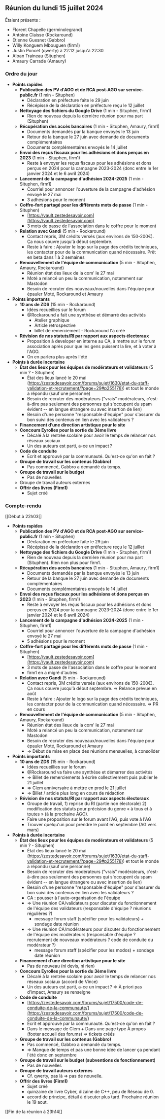## Réunion du lundi 15 juillet 2024



Étaient présents :

   * Florent Chapelle (germinolegrand) 
   * Antoine Claisse (Rockaround) 
   * Étienne Guesnet (Gabbro) 
   * Willy Konguem Mbouguen (firm1)
   * Justin Poncet (qwerty) à 22:12 jusqu'à 22:30
   * Alban Traineau (Situphen)
   * Amaury Carrade (Amaury)


### Ordre du jour



   * **Points rapides**
       * **Publication des PV d'AGO et de RCA post-AGO sur service-public.fr** (1 min - Situphen)
           * Déclaration en préfecture faite le 29 juin
           * Récépissé de la déclaration en préfecture reçu le 12 juillet
       * **Nettoyage des fichiers du Google Drive** (1 min - Situphen, firm1)
           * Rien de nouveau depuis la dernière réunion pour ma part (Situphen)
       * **Récupération des accès bancaires** (1 min - Situphen, Amaury, firm1)
           * Documents demandés par la banque envoyés le 13 juin
           * Retour de la banque le 27 juin avec demande de documents complémentaires
           * Documents complémentaires envoyés le 14 juillet
       * **Envoi des reçus fiscaux pour les adhésions et dons perçus en 2023** (1 min - Situphen, firm1)
           * Reste à envoyer les reçus fiscaux pour les adhésions et dons perçus en 2024 pour la campagne 2023-2024 (donc entre le 1er janvier 2024 et le 6 avril 2024)
       * **Lancement de la campagne d'adhésion 2024-2025** (1 min - Situphen, firm1)
           * Courriel pour annoncer l'ouverture de la campagne d'adhésion envoyé le 27 mai
           * 3 adhésions pour le moment
       * **Coffre-fort partagé pour les différents mots de passe** (1 min - Situphen)
           *  [https://vault.zestedesavoir.com](https://vault.zestedesavoir.com)
           * 3 mots de passe de l'association dans le coffre pour le moment
       * **Relation avec Gandi** (5 min - Rockaround)
           * Contact repris, 3M crédits versés (aux environs de 150-200€). Ça nous couvre jusqu'à début septembre.
           * Reste à faire : Ajouter le logo sur la page des crédits techniques, les contacter pour de la communication quand nécessaire. Prêt en beta dans 1 à 2 semaines
       * **Renouvellement de l'équipe de communication** (5 min - Situphen, Amaury, Rockaround)
           * Réunion état des lieux de la com' le 27 mai
           * Moté a relancé un peu la communication, notamment sur Mastodon
           * Besoin de recruter des nouveaux/nouvelles dans l'équipe pour épauler Moté, Rockaround et Amaury
   * **Points importants**
       * **10 ans de ZDS** (15 min - Rockaround)
           * Idées recueillies sur le forum
           * @Rockaround a fait une synthèse et démarré des activités
               * Atelier graphique
               * Article retrospective
               * billet de remerciement - Rockaround l'a créé
       * **Révision de nos statuts/RI par rapport aux aspects électoraux**
           * Proposition à developer en interne au CA, à mettre sur le forum association après pour que les gens puissent la lire, et à voter à l'AGO. 
           * On en parlera plus après l'été
   * **Points à durée incertaine**
       * **État des lieux pour les équipes de modérateurs et validateurs** (5 min ? - Situphen)
           * État des lieux lancé le 20 mai ([https://zestedesavoir.com/forums/sujet/1630/etat-du-staff-validation-et-recrutement/?page=29#p255178)](https://zestedesavoir.com/forums/sujet/1630/etat-du-staff-validation-et-recrutement/?page=29#p255178)) et tout le monde a répondu (sauf une personne)
           * Besoin de recruter des modérateurs ("vrais" modérateurs, c'est-à-dire pas seulement des personnes qui s'occupent du spam évident -- en langue étrangère ou avec insertion de lien)
           * Besoin d'une personne "responsable d'équipe" pour s'assurer du bon suivi des contenus en lien avec les validateurs ?
       * **Financement d’une direction artistique pour le site**
       * **Concours Eyrolles pour la sortie du 3ème livre**
           * Décalé à la rentrée scolaire pour avoir le temps de relancer nos réseaux sociaux
           * Un des auteurs est parti, a-ce un impact ? 
       * **Code de conduite**
           * Écrit et approuvé par la communauté. Qu'est-ce qu'on en fait ?
       * **Groupe de travail sur les contenus (Gabbro)**
           * Pas commencé, Gabbro a demandé du temps.
       * **Groupe de travail sur le budget**
           * Pas de nouvelles
       * Groupe de travail auteurs externes
       * **Offrir des livres (Firm1)**
           * Sujet créé


### Compte-rendu



[]Début à 22h03[]



   * **Points rapides**
       * **Publication des PV d'AGO et de RCA post-AGO sur service-public.fr** (1 min - Situphen)
           * Déclaration en préfecture faite le 29 juin
           * Récépissé de la déclaration en préfecture reçu le 12 juillet
       * **Nettoyage des fichiers du Google Drive** (1 min - Situphen, firm1)
           * Rien de nouveau depuis la dernière réunion pour ma part (Situphen). Rien non plus pour firm1.
       * **Récupération des accès bancaires** (1 min - Situphen, Amaury, firm1)
           * Documents demandés par la banque envoyés le 13 juin
           * Retour de la banque le 27 juin avec demande de documents complémentaires
           * Documents complémentaires envoyés le 14 juillet
       * **Envoi des reçus fiscaux pour les adhésions et dons perçus en 2023** (1 min - Situphen, firm1)
           * Reste à envoyer les reçus fiscaux pour les adhésions et dons perçus en 2024 pour la campagne 2023-2024 (donc entre le 1er janvier 2024 et le 6 avril 2024)
       * **Lancement de la campagne d'adhésion 2024-2025** (1 min - Situphen, firm1)
           * Courriel pour annoncer l'ouverture de la campagne d'adhésion envoyé le 27 mai
           * 5 adhésions pour le moment
       * **Coffre-fort partagé pour les différents mots de passe** (1 min - Situphen)
           * [https://vault.zestedesavoir.com](https://vault.zestedesavoir.com)
           * 3 mots de passe de l'association dans le coffre pour le moment
           * firm1 en a migré d'autres
       * **Relation avec Gandi** (5 min - Rockaround)
           * Contact repris, 3M crédits versés (aux environs de 150-200€). Ça nous couvre jusqu'à début septembre. => Relance prévue en août
           * Reste à faire : Ajouter le logo sur la page des crédits techniques, les contacter pour de la communication quand nécessaire. => PR en cours
       * **Renouvellement de l'équipe de communication** (5 min - Situphen, Amaury, Rockaround)
           * Réunion état des lieux de la com' le 27 mai
           * Moté a relancé un peu la communication, notamment sur Mastodon
           * Besoin de recruter des nouveaux/nouvelles dans l'équipe pour épauler Moté, Rockaround et Amaury
           * => Début de mise en place des réunions mensuelles, à consolider
   * **Points importants**
       * **10 ans de ZDS** (15 min - Rockaround)
           * Idées recueillies sur le forum
           * @Rockaround va faire une synthèse et démarrer des activités
           * => Billet de remerciements à écrire collectivement puis publier le 21 juillet
           * => Clem anniversaire à mettre en prod le 21 juillet
           * => Billet / article plus long en cours de rédaction
       * **Révision de nos statuts/RI par rapport aux aspects électoraux**
           * Groupe de travail, 1) reprise du RI (partie non électorale) 2) modification des statuts pour précision du genre « à tous et à toutes » (à la prochaine AGO).
           * Faire une proposition sur le forum avant l'AG, puis vote à l'AG
           * Trouver quelqu'un pour prendre le point en septembre (AG vers mars)
   * **Points à durée incertaine**
       * **État des lieux pour les équipes de modérateurs et validateurs** (5 min ? - Situphen)
           * État des lieux lancé le 20 mai ([https://zestedesavoir.com/forums/sujet/1630/etat-du-staff-validation-et-recrutement/?page=29#p255178)](https://zestedesavoir.com/forums/sujet/1630/etat-du-staff-validation-et-recrutement/?page=29#p255178)) et tout le monde a répondu (sauf une personne)
           * Besoin de recruter des modérateurs ("vrais" modérateurs, c'est-à-dire pas seulement des personnes qui s'occupent du spam évident -- en langue étrangère ou avec insertion de lien)
           * Besoin d'une personne "responsable d'équipe" pour s'assurer du bon suivi des contenus en lien avec les validateurs ?
           * CA : pousser à l'auto-organisation de l'équipe
           * => Une réunion CA/validateurs pour discuter du fonctionnement de l'équipe des validateurs (responsable d'équipe ? réunions régulières ?)
               * message forum staff (spécifier pour les validateurs) + sondage date réunion
           * => Une réunion CA/modérateurs pour discuter du fonctionnement de l'équipe des modérateurs (responsable d'équipe ? recrutement de nouveaux modérateurs ? code de conduite du modérateur ?)
               * message forum staff (spécifier pour les modos) + sondage date réunion
       * **Financement d’une direction artistique pour le site**
           * Pas de nouveau (ni devis, ni rien)
       * **Concours Eyrolles pour la sortie du 3ème livre**
           * Décalé à la rentrée scolaire pour avoir le temps de relancer nos réseaux sociaux (accord de Vince)
           * Un des auteurs est parti, a-ce un impact ? => À priori pas d'impact, Amaury se renseigne
       * **Code de conduite**
           * [https://zestedesavoir.com/forums/sujet/17500/code-de-conduite-de-la-communaute/](https://zestedesavoir.com/forums/sujet/17500/code-de-conduite-de-la-communaute/)
           * Écrit et approuvé par la communauté. Qu'est-ce qu'on en fait ?
           * Dans le message de Clem + Dans une page type À propos (footer accueil des forums) => tickets créés
       * **Groupe de travail sur les contenus (Gabbro)**
           * Pas commencé, Gabbro a demandé du temps.
           * => Manque de temps et pas une bonne idée de lancer ça pendant l'été donc en septembre
       * **Groupe de travail sur le budget (subventions de fonctionnement)**
           * Pas de nouvelles
       * **Groupe de travail auteurs externes**
           * Cf. qwerty, pas là => pas de nouvelle.
       * **Offrir des livres (Firm1)**
           * Sujet créé
           * quinzaine de livre Cyber, dizaine de C++, peu de Réseau de 0.
           * accord de principe, détail à discuter plus tard.
Prochaine réunion le 19 aout.



[]Fin de la réunion à 23h14[]
